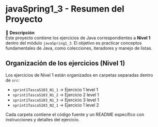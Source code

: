 # javaSpring1_3 - Resumen del Proyecto

📄 **Descripción**  
Este proyecto contiene los ejercicios de Java correspondientes a **Nivel 1** dentro del módulo `javaSpring1_3`. El
objetivo es practicar conceptos fundamentales de Java, como colecciones, iteradores y manejo de listas.

## Organización de los ejercicios (Nivel 1)

Los ejercicios de Nivel 1 están organizados en carpetas separadas dentro de `src`:

- `sprint1TascaS103_N1_1` → Ejercicio 1 level 1
- `sprint1TascaS103_N1_2` → Ejercicio 2 level 1
- `sprint1TascaS103_N1_3` → Ejercicio 3 level 1
- `sprint1TascaS103_N2_1` → Ejercicio 1 level 2

Cada carpeta contiene el código fuente y un README específico con instrucciones y detalles del ejercicio.


